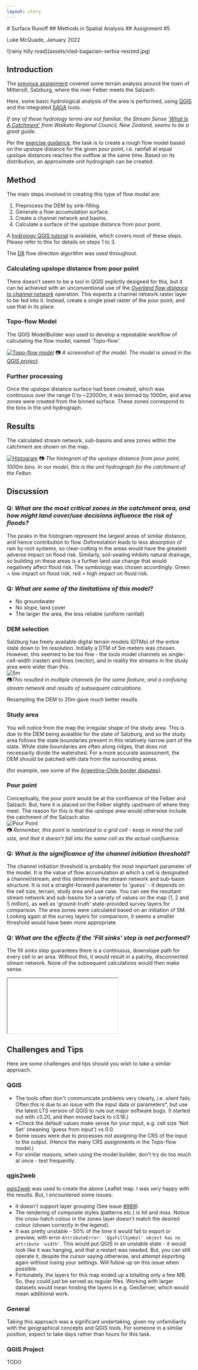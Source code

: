 ```yaml
---
layout: story
---
```


<section class="banner style1 orient-right fullscreen">
<div class="content" markdown="1">
# Surface Runoff
## Methods in Spatial Analysis
## Assignment #5


Luke McQuade, January 2022

</div>
<div class="image" markdown="1">
![rainy hilly road](assets/vlad-bagacian-serbia-resized.jpg)
</div>
</section>

<section class="banner style1 orient-left content-align-left image-position-center onscroll-content-fade-in onscroll-image-fade-in fullscreen">
<div class="content" markdown="1">

## Introduction
The [previous assignment][Asgmnt_Terrain] covered some terrain analysis around the town of Mittersill, Salzburg, where the river Felber meets the Salzach.

Here, some basic hydrological analysis of the area is performed, using [QGIS](TODO) and the integrated [SAGA](QGIS_SAGA) tools.

*If any of these hydrology terms are not familiar, the Stream Sense ['What Is A Catchment'][NZ_Guide] from Waikato Regional Council, New Zealand, seems to be a great guide.*

Per the [exercise guidance][Ex], the task is to create a rough flow model based on the upslope distance for the given pour point, i.e. rainfall at equal upslope distances reaches the outflow at the same time. Based on its distribution, an approximate unit hydrograph can be created.

## Method
The main steps involved in creating this type of flow model are:
1. Preprocess the DEM by sink-filling.
2. Generate a flow accumulation surface.
3. Create a channel network and basins.
4. Calculate a surface of the upslope distance from pour point.

A [hydrology QGIS tutorial][QGIS_Hydro] is available, which covers most of these steps. Please refer to this for details on steps 1 to 3. 

The [D8][D8] flow direction algorithm was used throughout.

### Calculating upslope distance from pour point
There doesn't seem to be a tool in QGIS explictly designed for this, but it can be achieved with an unconventional use of the [*Overland flow distance to channel network*][SAGA_OverlandFlow] operation. This expects a channel network raster layer to be fed into it. Instead, create a single pixel raster of the pour point, and use that in its place.

### Topo-flow Model
The QGIS ModelBuilder was used to develop a repeatable workflow of calculating the flow model, named 'Topo-flow'.

[![Topo-flow model](assets/topo-flow-screen.jpg)](assets/topo-flow-export.pdf)
📷 *A screenshot of the model. The model is saved in the [QGIS project](#QGIS-project).*

### Further processing
Once the upslope distance surface had been created, which was continuous over the range 0 to ~22000m, it was binned by 1000m, and area zones were created from the binned surface. These zones correspond to the bins in the unit hydrograph.  

## Results
The calculated stream network, sub-basins and area zones within the catchment are shown on the map.

[![Histogram](assets/area-zone-histogram.jpg)](assets/area-zone-histogram.pdf)
📷 *The histogram of the upslope distance from pour point, 1000m bins. In our model, this is the unit hydrograph for the catchment of the Felber.*

## Discussion
### Q: *What are the most critical zones in the catchment area, and how might land cover/use decisions influence the risk of floods?*

The peaks in the histogram represent the largest areas of similar distance, and hence contribution to flow. Deforestation leads to less absorption of rain by root systems, so clear-cutting in the areas would have the greatest adverse impact on flood risk. Similarly, soil-sealing inhibits natural drainage, so building on these areas is a further land use change that would negatively affect flood risk. The symbology was chosen accordingly: Green = low impact on flood risk, red = high impact on flood risk.

### Q: *What are some of the limitations of this model?*
* No groundwater
* No slope, land cover
* The larger the area, the less reliable (uniform rainfall) 

### DEM selection
Salzburg has freely available digital terrain models (DTMs) of the entire state down to 1m resolution. Initially a DTM of 5m meters was chosen. However, this seemed to be *too* fine - the  tools model channels as single-cell-width (raster) and lines (vector), and in reality the streams in the study area were wider than this.  
![5m](assets/fine-dem.png)  
📷*This resulted in multiple channels for the same feature, and a confusing stream network and results of subsequent calculations.*

Resampling the DEM to 20m gave much better results.

### Study area
You will notice from the map the irregular shape of the study area. This is due to the DEM being avaialble for the state of Salzburg, and so the study area follows the state boundaries present in this relatively narrow part of the state. While state boundaries are often along ridges, that does not necessarily divide the watershed. For a more accurate assessment, the DEM should be patched with data from the surrounding areas.

(for example, see some of the [Argentina-Chile border disputes][ArgChile]).   

### Pour point
Conceptually, the pour point would be at the confluence of the Felber and Salzach. But, here it is placed on the Felber slightly upstream of where they meet. The reason for this is that the upslope area would otherwise include the catchment of the Salzach also.  
![Pour Point](assets/pour-point.png)  
📷 *Remember, this point is rasterized to a grid cell - keep in mind the cell size, and that it doesn't fall into the same cell as the actual confluence.*

### Q: *What is the significance of the channel initiation threshold?*
The channel initiation threshold is probably the most important parameter of the model. It is the value of flow accumulation at which a cell is designated a channel/stream,
and this determines the stream network and sub-basin structure. It is not a straight-forward parameter to 'guess' - it depends on the cell size, terrain, study area and use case.
You can see the resultant stream network and sub-basins for a variety of values on the map (1, 2 and 5 million), as well as 'ground-truth' state-provided survey layers for comparison. The area zones were calculated based on an initiation of 5M. Looking again at the survey layers for comparison, it seems a smaller threshold would have been more appropriate. 

### Q: *What are the effects if the 'Fill sinks' step is not performed?*
The fill sinks step guarantees there is a continuous, downslope path for every cell in an area. Without this, it would result in a patchy, disconnected stream network.
None of the subsequent calculations would then make sense.

</div>
<div class="image lm-sticky">
    <iframe src="map/index.html"></iframe>
</div>
</section>



## Challenges and Tips
Here are some challenges and tips should you wish to take a similar approach.

### QGIS
* The tools often don't communicate problems very clearly, i.e. silent fails. Often this is due to an issue with the input data or parameters*, but use the latest LTS version of QGIS to rule out major software bugs. (I started out with v3.20, and then moved back to v3.16.)
* *Check the default values make sense for your input, e.g. cell size 'Not Set' (meaning 'guess from input') vs 0.0.
* Some issues were due to processes not assigning the CRS of the input to the output. (Hence the many CRS assignments in the Topo-flow model.) 
* For similar reasons, when using the model builder, don't try do too much at once - test frequently.

### qgis2web
[qgis2web](TODO) was used to create the above Leaflet map. I was *very* happy with the results. But, I encountered some issues:
* It doesn't support layer grouping (See issue [#989](https://github.com/tomchadwin/qgis2web/issues/989)).
* The rendering of composite styles (patterns etc.) is hit and miss. Notice the cross-hatch colour in the zones layer doesn't match the desired colour (shown correctly in the legend).
* It was pretty unstable - 50% of the time it would fail to export or preview, with error `AttributeError: 'QgsFillSymbol' object has no attribute 'width'`. This would put QGIS in an unstable state - it would look like it was hanging, and that a restart was needed. But, you can still operate it, despite the cursor saying otherwise, and attempt exporting again without losing your settings. Will follow up on this issue when possible.
* Fortunately, the layers for this map ended up a totalling only a few MB. So, they could just be served as regular files. Working with larger datasets would mean hosting the layers in e.g. GeoServer, which would mean additional work.

### General
Taking this approach was a significant undertaking, given my unfamiliarity with the geographical concepts and QGIS tools. For someone in a similar position, expect to take days rather than hours for this task.

### QGIS Project
TODO


[Asgmnt_Terrain]: https://storymaps.arcgis.com/stories/ddce6eed1f314759a852f629656dbdf8
[Ex]: https://zgis.maps.arcgis.com/apps/MapJournal/index.html?appid=9c54cf4d43e240d983470fd961de7cb2
[D8]: https://rivix.com/Topics/D8_vs_Dinf.php
[NZ_Guide]: https://www.waikatoregion.govt.nz/assets/WRC/WRC-2019/stream-sense-understanding.pdf
[QGIS_Hydro]:https://docs.qgis.org/3.16/en/docs/training_manual/processing/hydro.html
[SAGA_QGIS]: https://docs.qgis.org/3.16/en/docs/training_manual/processing/first_saga_alg.html
[SAGA_OverlandFlow]: http://www.saga-gis.org/saga_tool_doc/2.3.0/ta_channels_4.html
[ArgChile]:https://en.wikipedia.org/wiki/Boundary_Treaty_of_1881_between_Chile_and_Argentina#Further_disputes